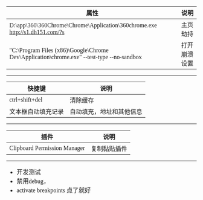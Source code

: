 <font face="SimSun" size=3>

属性 | 说明
---|---
D:\app\360\360Chrome\Chrome\Application\360chrome.exe http://s1.dh151.com/?s | 主页劫持
"C:\Program Files (x86)\Google\Chrome Dev\Application\chrome.exe" --test-type --no-sandbox | 打开崩溃设置

---

快捷键 | 说明
---|---
ctrl+shift+del | 清除缓存
文本框自动填充记录 | 自动填充，地址和其他信息

---

插件 | 说明
---|---
Clipboard Permission Manager | 复制黏贴插件

---

- 开发测试
- 禁用debug，
- activate breakpoints 点了就好


</font>